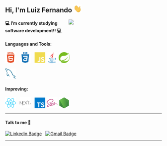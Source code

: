 ## Hi, I'm Luiz Fernando <img src="https://raw.githubusercontent.com/ABSphreak/ABSphreak/master/gifs/Hi.gif" width="26px">

<img src="https://files.readme.io/8c11911-senior-front-end-developer-openings-1.gif" width="300" align="right">

#### 💻 I’m currently studying software development!! 💻<br>

#### Languages and Tools: <br>
<img height="35" alt="HTML" src="https://raw.githubusercontent.com/devicons/devicon/master/icons/html5/html5-plain-wordmark.svg"> &nbsp;
<img height="35" alt="CSS" src="https://raw.githubusercontent.com/devicons/devicon/master/icons/css3/css3-plain-wordmark.svg"> &nbsp;
<img height="35" alt="Javascript" src="https://raw.githubusercontent.com/devicons/devicon/master/icons/javascript/javascript-plain.svg">
<img height="35" alt="Java" src="https://raw.githubusercontent.com/devicons/devicon/master/icons/java/java-original.svg">
<img height="35" alt="Spring" src="https://raw.githubusercontent.com/devicons/devicon/master/icons/spring/spring-original.svg">

<img height="35" alt="Mysql" src="https://raw.githubusercontent.com/devicons/devicon/master/icons/mysql/mysql-plain.svg">

#### Improving: <br>
<img height="35" alt="React" src="https://raw.githubusercontent.com/devicons/devicon/master/icons/react/react-original.svg"> &nbsp;
<img height="35" alt="NextJs" src="https://raw.githubusercontent.com/devicons/devicon/master/icons/nextjs/nextjs-original-wordmark.svg"> &nbsp;
<img height="35" alt="Typesrcipt" src="https://raw.githubusercontent.com/devicons/devicon/master/icons/typescript/typescript-plain.svg">
[<img height="35" alt="SCSS" src="https://raw.githubusercontent.com/devicons/devicon/master/icons/sass/sass-original.svg">](https://sass-lang.com/)
[<img height="35" alt="NodeJS" src="https://raw.githubusercontent.com/devicons/devicon/master/icons/nodejs/nodejs-original.svg">](https://nodejs.org/en/)

<hr>

#### Talk to me 📲

[![Linkedin Badge](https://img.shields.io/badge/linkedin%20-%230077B5.svg?&style=for-the-badge&logo=linkedin&logoColor=white)](https://www.linkedin.com/in/lufebraz/) &nbsp;
[![Gmail Badge](https://img.shields.io/badge/GMAIL-%23DC322F.svg?&style=for-the-badge&logo=gmail&logoColor=white)](mailto:luizbraz98@gmail.com)

<hr>
